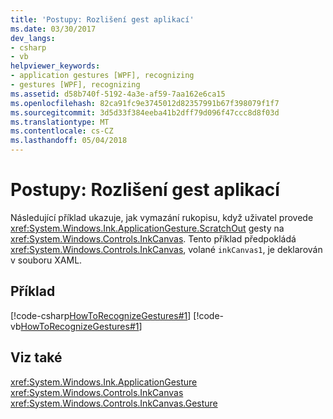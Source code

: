 ```yaml
---
title: 'Postupy: Rozlišení gest aplikací'
ms.date: 03/30/2017
dev_langs:
- csharp
- vb
helpviewer_keywords:
- application gestures [WPF], recognizing
- gestures [WPF], recognizing
ms.assetid: d58b740f-5192-4a3e-af59-7aa162e6ca15
ms.openlocfilehash: 82ca91fc9e3745012d82357991b67f398079f1f7
ms.sourcegitcommit: 3d5d33f384eeba41b2dff79d096f47ccc8d8f03d
ms.translationtype: MT
ms.contentlocale: cs-CZ
ms.lasthandoff: 05/04/2018
---
```

# <a name="how-to-recognize-application-gestures"></a>Postupy: Rozlišení gest aplikací
Následující příklad ukazuje, jak vymazání rukopisu, když uživatel provede <xref:System.Windows.Ink.ApplicationGesture.ScratchOut> gesty na <xref:System.Windows.Controls.InkCanvas>. Tento příklad předpokládá <xref:System.Windows.Controls.InkCanvas>, volané `inkCanvas1`, je deklarován v souboru XAML.  
  
## <a name="example"></a>Příklad  
 [!code-csharp[HowToRecognizeGestures#1](../../../../samples/snippets/csharp/VS_Snippets_Wpf/HowToRecognizeGestures/CSharp/Window1.xaml.cs#1)]
 [!code-vb[HowToRecognizeGestures#1](../../../../samples/snippets/visualbasic/VS_Snippets_Wpf/HowToRecognizeGestures/VisualBasic/Window1.xaml.vb#1)]  
  
## <a name="see-also"></a>Viz také  
 <xref:System.Windows.Ink.ApplicationGesture>  
 <xref:System.Windows.Controls.InkCanvas>  
 <xref:System.Windows.Controls.InkCanvas.Gesture>
